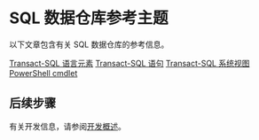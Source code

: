 <properties
   pageTitle="SQL 数据仓库参考主题 | Microsoft Azure"
   description="SQL 数据仓库的参考内容链接。"
   services="sql-data-warehouse"
   documentationCenter="NA"
   authors="barbkess"
   manager="jhubbard"
   editor=""/>

<tags
   ms.service="sql-data-warehouse"
   ms.date="09/22/2015"
   wacn.date="01/20/2016"/>

# SQL 数据仓库参考主题

以下文章包含有关 SQL 数据仓库的参考信息。

[Transact-SQL 语言元素][] [Transact-SQL 语句][] [Transact-SQL 系统视图][] [PowerShell cmdlet][]



## 后续步骤
有关开发信息，请参阅[开发概述][]。

<!--Image references-->

<!--Article references-->
[开发概述]: /documentation/articles/sql-data-warehouse-overview-develop
[Transact-SQL 语言元素]: /documentation/articles/sql-data-warehouse-reference-tsql-language-elements
[Transact-SQL 语句]: /documentation/articles/sql-data-warehouse-reference-tsql-statements
[Transact-SQL 系统视图]: /documentation/articles/sql-data-warehouse-reference-tsql-system-views
[PowerShell cmdlet]: /documentation/articles/sql-data-warehouse-reference-powershell-cmdlets


<!--MSDN references-->

<!---HONumber=Mooncake_1207_2015-->
